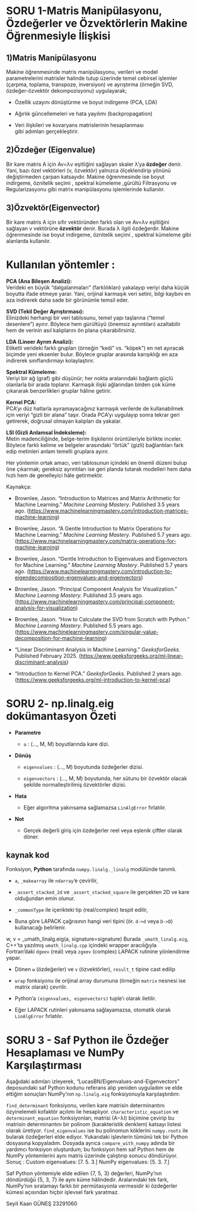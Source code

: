 #  SORU 1-Matris Manipülasyonu, Özdeğerler ve Özvektörlerin Makine Öğrenmesiyle İlişkisi

## 1)Matris Manipülasyonu

Makine öğrenmesinde matris manipülasyonu, verileri ve model parametrelerini matrisler halinde tutup üzerinde temel cebirsel işlemler (çarpma, toplama, transpoze, inversiyon) ve ayrıştırma (örneğin SVD, özdeğer-özvektör dekompozisyonu) uygulayarak;

-   Özellik uzayını dönüştürme ve boyut indirgeme (PCA, LDA)
    
-   Ağır­lık güncellemeleri ve hata yayılımı (backpropagation)
    
-   Veri ilişkileri ve kovaryans matrislerinin hesaplanması  
    gibi adımları gerçekleştirir.

## 2)Özdeğer (Eigenvalue)

Bir kare matris A için
Av=λv
eşitliğini sağlayan skaler  λ’ya **özdeğer** denir. Yani, bazı özel vektörleri (v, özvektör) yalnızca ölçeklendirip yönünü değiştirmeden çarpan katsayıdır.
Makine öğrenmesinde ise boyut indirgeme, öznitelik seçimi , spektral kümeleme ,gürültü Filtrasyonu ve Regularizasyonu gibi matrix manipülasyonu işlemlerinde kullanılır.

## 3)Özvektör(Eigenvector)
Bir kare matris A için sıfır vektöründen farklı olan ve
Av=λv
eşitliğini sağlayan v  vektörüne **özvektör** denir. Burada λ ilgili özdeğerdir.
Makine öğrenmesinde ise boyut indirgeme, öznitelik seçimi , spektral kümeleme gibi alanlarda kullanılır.

# Kullanılan yöntemler :
 **PCA (Ana Bileşen Analizi):**  
Verideki en büyük “dalgalanmaları” (farklılıkları) yakalayıp veriyi daha küçük boyutta ifade etmeye yarar. Yani, orijinal karmaşık veri setini, bilgi kaybını en aza indirerek daha sade bir görünümle temsil eder.

**SVD (Tekil Değer Ayrıştırması):**  
Elinizdeki herhangi bir veri tablosunu, temel yapı taşlarına (“temel desenlere”) ayırır. Böylece hem gürültüyü (önemsiz ayrıntıları) azaltabilir hem de verinin asıl kalıplarını ön plana çıkarabilirsiniz.

**LDA (Lineer Ayrım Analizi):**  
Etiketli verideki farklı grupları (örneğin “kedi” vs. “köpek”) en net ayıracak biçimde yeni eksenler bulur. Böylece gruplar arasında karışıklığı en aza indirerek sınıflandırmayı kolaylaştırır.    

**Spektral Kümeleme:**  
Veriyi bir ağ (graf) gibi düşünür; her nokta aralarındaki bağlantı güçlü olanlarla bir arada toplanır. Karmaşık ilişki ağlarından birden çok küme çıkararak benzerlikleri gruplar hâline getirir.

**Kernel PCA:**  
PCA’yı düz hatlarla ayıramayacağınız karmaşık verilerde de kullanabilmek için veriyi “gizli bir alana” taşır. Orada PCA’yı uygulayıp sonra tekrar geri getirerek, doğrusal olmayan kalıpları da yakalar.

**LSI (Gizli Anlamsal İndeksleme):**  
Metin madenciliğinde, belge-terim ilişkilerini örüntüleriyle birlikte inceler. Böylece farklı kelime ve belgeler arasındaki “örtük” (gizli) bağlantıları fark edip metinleri anlam temelli gruplara ayırır.


Her yöntemin ortak amacı, veri tablosunun içindeki en önemli düzeni bulup öne çıkarmak; gereksiz ayrıntıları ise geri planda tutarak modelleri hem daha hızlı hem de genelleyici hâle getirmektir.

Kaynakça:
-   Brownlee, Jason. “Introduction to Matrices and Matrix Arithmetic for Machine Learning.” _Machine Learning Mastery_. Published 3.5 years ago. (https://www.machinelearningmastery.com/introduction-matrices-machine-learning)
    
-   Brownlee, Jason. “A Gentle Introduction to Matrix Operations for Machine Learning.” _Machine Learning Mastery_. Published 5.7 years ago.(https://www.machinelearningmastery.com/matrix-operations-for-machine-learning)
    
-   Brownlee, Jason. “Gentle Introduction to Eigenvalues and Eigenvectors for Machine Learning.” _Machine Learning Mastery_. Published 5.7 years ago. (https://www.machinelearningmastery.com/introduction-to-eigendecomposition-eigenvalues-and-eigenvectors)
    
-   Brownlee, Jason. “Principal Component Analysis for Visualization.” _Machine Learning Mastery_. Published 3.5 years ago. (https://www.machinelearningmastery.com/principal-component-analysis-for-visualization)
    
-   Brownlee, Jason. “How to Calculate the SVD from Scratch with Python.” _Machine Learning Mastery_. Published 5.5 years ago.(https://www.machinelearningmastery.com/singular-value-decomposition-for-machine-learning)
    
-   “Linear Discriminant Analysis in Machine Learning.” _GeeksforGeeks_. Published February 2025. (https://www.geeksforgeeks.org/ml-linear-discriminant-analysis)
     
-   “Introduction to Kernel PCA.” _GeeksforGeeks_. Published 2 years ago. (https://www.geeksforgeeks.org/ml-introduction-to-kernel-pca)
    


#  SORU 2- np.linalg.eig dokümantasyon Özeti

-   **Parametre**
    
    -   `a` : (..., M, M) boyutlarında kare dizi.
        
-   **Dönüş**
    
    -   `eigenvalues` : (..., M) boyutunda özdeğerler dizisi.
        
    -   `eigenvectors` : (..., M, M) boyutunda, her sütunu bir özvektör olacak şekilde normalleştirilmiş özvektörler dizisi.
        
-   **Hata**
    
    -   Eğer algoritma yakınsama sağlamazsa `LinAlgError` fırlatılır.
        
-   **Not**
    
    -   Gerçek değerli giriş için özdeğerler reel veya eşlenik çiftler olarak döner.


## kaynak kod

Fonksiyon, **Python** tarafında `numpy.linalg._linalg` modülünde tanımlı.

-   `a`, `_makearray` ile `ndarray`’e çevirilir,
    
-   `_assert_stacked_2d` ve `_assert_stacked_square` ile gerçekten 2D ve kare olduğundan emin olunur.

-   `_commonType` ile içerikteki tip (real/complex) tespit edilir,
    
-   Buna göre LAPACK çağrısının hangi veri tipini (ör. `d->d` veya `D->D`) kullanacağı belirlenir.

w, v = _umath_linalg.eig(a, signature=signature)
Burada `_umath_linalg.eig`, C++’ta yazılmış `umath_linalg.cpp` içindeki wrapper aracılığıyla  
Fortran’daki `dgeev` (real) veya `zgeev` (complex) LAPACK rutinine yönlendirme yapar.

-   Dönen `w` (özdeğerler) ve `v` (özvektörler), `result_t` tipine cast edilip
    
-   `wrap` fonksiyonu ile orijinal array durumuna (örneğin `matrix` nesnesi ise matrix olarak) çevrilir.
    
-   Python’a `(eigenvalues, eigenvectors)` tuple’ı olarak iletilir.

 -   Eğer LAPACK rutinleri yakınsama sağlayamazsa, otomatik olarak `LinAlgError` fırlatılır.

# SORU 3 - Saf Python ile Özdeğer Hesaplaması ve NumPy Karşılaştırması

Aşağıdaki adımları izleyerek, “LucasBN/Eigenvalues-and-Eigenvectors” deposundaki saf Python kodunu referans alıp yeniden uyguladım ve elde ettiğim sonuçları NumPy’nın `np.linalg.eig` fonksiyonuyla karşılaştırdım:

`find_determinant` fonksiyonu, verilen kare matrisin determinantını özyinelemeli kofaktör açılımı ile hesaplıyor.
`characteristic_equation` ve `determinant_equation` fonksiyonları, matrisi (A−λI) biçimine çevirip bu matrisin determinantını bir polinom (karakteristik denklem) katsayı listesi olarak üretiyor.
`find_eigenvalues` ise bu polinomun köklerini `numpy.roots` ile bularak özdeğerleri elde ediyor.
Yukarıdaki işlevlerin tümünü tek bir Python dosyasına kopyaladım.
Dosyada ayrıca `compare_with_numpy` adında bir yardımcı fonksiyon oluşturdum; bu fonksiyon hem saf Python hem de NumPy yöntemlerini aynı matris üzerinde çalıştırıp sonucu döndürüyor.
Sonuç : 
Custom eigenvalues: [7. 5. 3.]
NumPy eigenvalues:  [5. 3. 7.]

Saf Python yöntemiyle elde edilen {7,  5,  3} değerleri, NumPy’nın döndürdüğü {5,  3,  7} ile aynı küme hâlindedir.
Aralarındaki tek fark, NumPy’nın sıralamayı farklı bir permütasyonla vermesidir ki özdeğerler kümesi açısından hiçbir işlevsel fark yaratmaz.


Seyit Kaan GÜNEŞ 23291060
